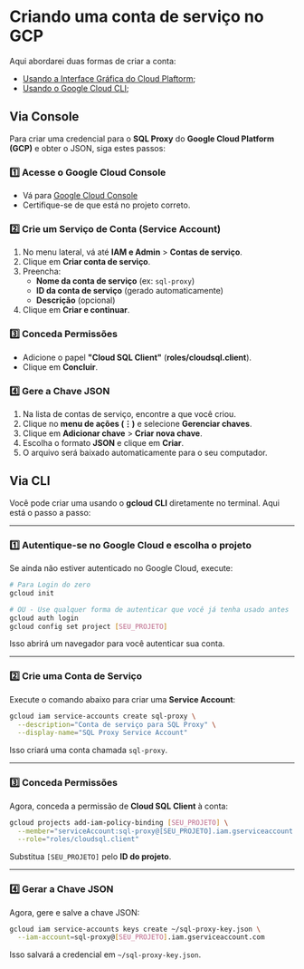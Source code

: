 # Criando uma conta de serviço no GCP

Aqui abordarei duas formas de criar a conta:
  - [Usando a Interface Gráfica do Cloud Plaftorm](##via-console);
  - [Usando o Google Cloud CLI](##via-cli);



## Via Console

Para criar uma credencial para o **SQL Proxy** do **Google Cloud Platform (GCP)** e obter o JSON, siga estes passos:

### 1️⃣ **Acesse o Google Cloud Console**
- Vá para [Google Cloud Console](https://console.cloud.google.com/)
- Certifique-se de que está no projeto correto.

### 2️⃣ **Crie um Serviço de Conta (Service Account)**
1. No menu lateral, vá até **IAM e Admin** > **Contas de serviço**.
2. Clique em **Criar conta de serviço**.
3. Preencha:
   - **Nome da conta de serviço** (ex: `sql-proxy`)
   - **ID da conta de serviço** (gerado automaticamente)
   - **Descrição** (opcional)
4. Clique em **Criar e continuar**.

### 3️⃣ **Conceda Permissões**
- Adicione o papel **"Cloud SQL Client"** (**roles/cloudsql.client**).
- Clique em **Concluir**.

### 4️⃣ **Gere a Chave JSON**
1. Na lista de contas de serviço, encontre a que você criou.
2. Clique no **menu de ações (⋮)** e selecione **Gerenciar chaves**.
3. Clique em **Adicionar chave** > **Criar nova chave**.
4. Escolha o formato **JSON** e clique em **Criar**.
5. O arquivo será baixado automaticamente para o seu computador.







## Via CLI

Você pode criar uma usando o **gcloud CLI** diretamente no terminal. Aqui está o passo a passo:

---

### 1️⃣ **Autentique-se no Google Cloud e escolha o projeto**
Se ainda não estiver autenticado no Google Cloud, execute:
```bash
# Para Login do zero
gcloud init

# OU - Use qualquer forma de autenticar que você já tenha usado antes
gcloud auth login
gcloud config set project [SEU_PROJETO]
```
Isso abrirá um navegador para você autenticar sua conta.

---

### 2️⃣ **Crie uma Conta de Serviço**
Execute o comando abaixo para criar uma **Service Account**:
```bash
gcloud iam service-accounts create sql-proxy \
  --description="Conta de serviço para SQL Proxy" \
  --display-name="SQL Proxy Service Account"
```
Isso criará uma conta chamada `sql-proxy`.

---

### 3️⃣ **Conceda Permissões**
Agora, conceda a permissão de **Cloud SQL Client** à conta:
```bash
gcloud projects add-iam-policy-binding [SEU_PROJETO] \
  --member="serviceAccount:sql-proxy@[SEU_PROJETO].iam.gserviceaccount.com" \
  --role="roles/cloudsql.client"
```
Substitua `[SEU_PROJETO]` pelo **ID do projeto**.

---

### 4️⃣ **Gerar a Chave JSON**
Agora, gere e salve a chave JSON:
```bash
gcloud iam service-accounts keys create ~/sql-proxy-key.json \
  --iam-account=sql-proxy@[SEU_PROJETO].iam.gserviceaccount.com
```
Isso salvará a credencial em `~/sql-proxy-key.json`.

